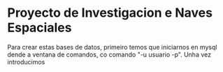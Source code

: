 # Proyecto de Investigacion e Naves Espaciales
Para crear estas bases de datos, primeiro temos que iniciarnos en mysql dende a ventana de comandos, co comando "-u usuario -p".
Unha vez introducimos
